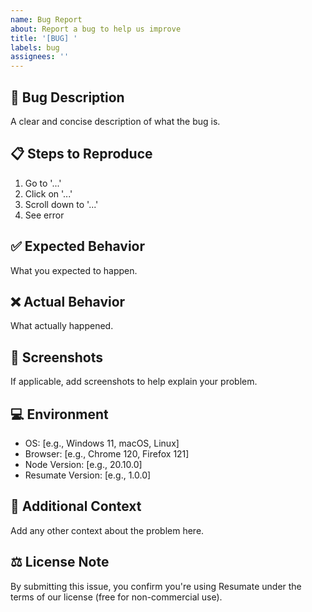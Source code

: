 ```yaml
---
name: Bug Report
about: Report a bug to help us improve
title: '[BUG] '
labels: bug
assignees: ''
---
```


## 🐛 Bug Description
A clear and concise description of what the bug is.

## 📋 Steps to Reproduce
1. Go to '...'
2. Click on '...'
3. Scroll down to '...'
4. See error

## ✅ Expected Behavior
What you expected to happen.

## ❌ Actual Behavior
What actually happened.

## 📸 Screenshots
If applicable, add screenshots to help explain your problem.

## 💻 Environment
- OS: [e.g., Windows 11, macOS, Linux]
- Browser: [e.g., Chrome 120, Firefox 121]
- Node Version: [e.g., 20.10.0]
- Resumate Version: [e.g., 1.0.0]

## 📝 Additional Context
Add any other context about the problem here.

## ⚖️ License Note
By submitting this issue, you confirm you're using Resumate under the terms of our license (free for non-commercial use).
